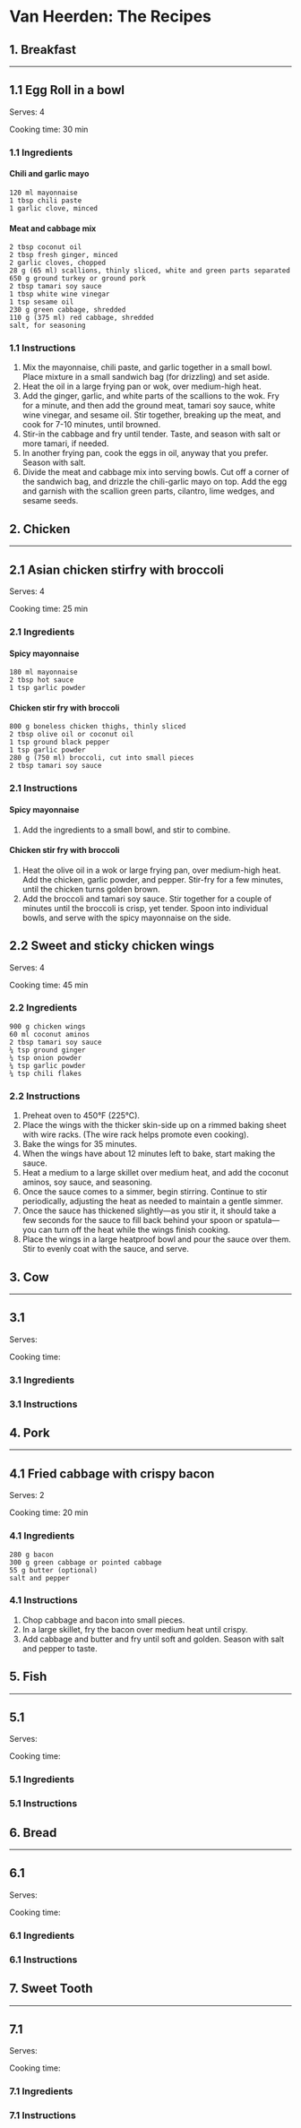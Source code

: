 # Van Heerden: The Recipes

## 1. Breakfast

**********************************************************

## 1.1 Egg Roll in a bowl

Serves: 4

Cooking time: 30 min

### 1.1 Ingredients

#### **Chili and garlic mayo**

    120 ml mayonnaise
    1 tbsp chili paste
    1 garlic clove, minced

#### **Meat and cabbage mix**

    2 tbsp coconut oil
    2 tbsp fresh ginger, minced
    2 garlic cloves, chopped
    28 g (65 ml) scallions, thinly sliced, white and green parts separated
    650 g ground turkey or ground pork
    2 tbsp tamari soy sauce
    1 tbsp white wine vinegar
    1 tsp sesame oil
    230 g green cabbage, shredded
    110 g (375 ml) red cabbage, shredded
    salt, for seasoning

### 1.1 Instructions

1. Mix the mayonnaise, chili paste, and garlic together in a small bowl. Place mixture in a small sandwich bag (for drizzling) and set aside.
2. Heat the oil in a large frying pan or wok, over medium-high heat.
3. Add the ginger, garlic, and white parts of the scallions to the wok. Fry for a minute, and then add the ground meat, tamari soy sauce, white wine vinegar, and sesame oil. Stir together, breaking up the meat, and cook for 7-10 minutes, until browned.
4. Stir-in the cabbage and fry until tender. Taste, and season with salt or more tamari, if needed.
5. In another frying pan, cook the eggs in oil, anyway that you prefer. Season with salt.
6. Divide the meat and cabbage mix into serving bowls. Cut off a corner of the sandwich bag, and drizzle the chili-garlic mayo on top. Add the egg and garnish with the scallion green parts, cilantro, lime wedges, and sesame seeds.

## 2. Chicken

**********************************************************

## 2.1 Asian chicken stirfry with broccoli

Serves: 4

Cooking time: 25 min

### 2.1 Ingredients

#### **Spicy mayonnaise**

    180 ml mayonnaise
    2 tbsp hot sauce
    1 tsp garlic powder

#### **Chicken stir fry with broccoli**

    800 g boneless chicken thighs, thinly sliced
    2 tbsp olive oil or coconut oil
    1 tsp ground black pepper    
    1 tsp garlic powder
    280 g (750 ml) broccoli, cut into small pieces    
    2 tbsp tamari soy sauce

### 2.1 Instructions

#### **Spicy mayonnaise**

1. Add the ingredients to a small bowl, and stir to combine.

#### **Chicken stir fry with broccoli**

1. Heat the olive oil in a wok or large frying pan, over medium-high heat. Add the chicken, garlic powder, and pepper. Stir-fry for a few minutes, until the chicken turns golden brown.
2. Add the broccoli and tamari soy sauce. Stir together for a couple of minutes until the broccoli is crisp, yet tender. Spoon into individual bowls, and serve with the spicy mayonnaise on the side.

## 2.2 Sweet and sticky chicken wings

Serves: 4

Cooking time: 45 min

### 2.2 Ingredients

    900 g chicken wings
    60 ml coconut aminos
    2 tbsp tamari soy sauce
    ¼ tsp ground ginger
    ¼ tsp onion powder
    ¼ tsp garlic powder
    ¼ tsp chili flakes

### 2.2 Instructions

1. Preheat oven to 450°F (225°C).
2. Place the wings with the thicker skin-side up on a rimmed baking sheet with wire racks. (The wire rack helps promote even cooking).
3. Bake the wings for 35 minutes.
4. When the wings have about 12 minutes left to bake, start making the sauce.
5. Heat a medium to a large skillet over medium heat, and add the coconut aminos, soy sauce, and seasoning.
6. Once the sauce comes to a simmer, begin stirring. Continue to stir periodically, adjusting the heat as needed to maintain a gentle simmer.
7. Once the sauce has thickened slightly—as you stir it, it should take a few seconds for the sauce to fill back behind your spoon or spatula—you can turn off the heat while the wings finish cooking.
8. Place the wings in a large heatproof bowl and pour the sauce over them. Stir to evenly coat with the sauce, and serve.

## 3. Cow

**********************************************************

## 3.1

Serves:

Cooking time:

### 3.1 Ingredients

### 3.1 Instructions

## 4. Pork

**********************************************************

## 4.1 Fried cabbage with crispy bacon

Serves: 2

Cooking time: 20 min

### 4.1 Ingredients

    280 g bacon
    300 g green cabbage or pointed cabbage
    55 g butter (optional)
    salt and pepper

### 4.1 Instructions

1. Chop cabbage and bacon into small pieces.
2. In a large skillet, fry the bacon over medium heat until crispy.
3. Add cabbage and butter and fry until soft and golden. Season with salt and pepper to taste.

## 5. Fish

**********************************************************

## 5.1

Serves:

Cooking time:

### 5.1 Ingredients

### 5.1 Instructions

## 6. Bread

**********************************************************

## 6.1

Serves:

Cooking time:

### 6.1 Ingredients

### 6.1 Instructions

## 7. Sweet Tooth

**********************************************************

## 7.1

Serves:

Cooking time:

### 7.1 Ingredients

### 7.1 Instructions